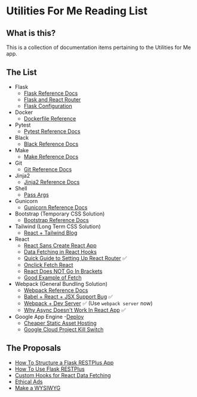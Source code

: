 # Utilities For Me Reading List

## What is this?

This is a collection of documentation items pertaining to the Utilities for Me app.

## The List

- Flask
    - [Flask Reference Docs](https://flask.palletsprojects.com/en/1.1.x/)
    - [Flask and React Router](https://blog.miguelgrinberg.com/post/how-to-deploy-a-react-router-flask-application)
    - [Flask Configuration](https://exploreflask.com/en/latest/configuration.html#)
- Docker
    - [Dockerfile Reference](https://docs.docker.com/engine/reference/builder/)
- Pytest
    - [Pytest Reference Docs](https://docs.pytest.org/en/stable/contents.html)
- Black
    - [Black Reference Docs](https://black.readthedocs.io/en/stable/)
- Make
    - [Make Reference Docs](https://www.gnu.org/software/make/manual/make.html)
- Git
    - [Git Reference Docs](https://git-scm.com/doc)
- Jinja2
    - [Jinja2 Reference Docs](https://jinja.palletsprojects.com/en/2.11.x/)
- Shell
    - [Pass Args](https://www.lifewire.com/pass-arguments-to-bash-script-2200571)
- Gunicorn
    - [Gunicorn Reference Docs](https://docs.gunicorn.org/en/latest/install.html)
- Bootstrap (Temporary CSS Solution)
    - [Bootstrap Reference Docs](https://getbootstrap.com/)
- Tailwind (Long Term CSS Solution)
    - [React + Tailwind Blog](https://blog.logrocket.com/create-react-app-and-tailwindcss/)
- React
    - [React Sans Create React App](https://medium.com/javascript-in-plain-english/a-guide-to-creating-a-react-app-without-create-react-app-5337c5ac2ea0)
    - [Data Fetching in React Hooks](https://blog.bitsrc.io/fetching-data-in-react-using-hooks-c6fdd71cb24a)
    - [Quick Guide to Setting Up React Router](https://www.freecodecamp.org/news/react-router-in-5-minutes/) ✅
    - [Onclick Fetch React](https://stackoverflow.com/questions/55001372/correct-way-to-create-event-handlers-using-hooks-in-react)
    - [React Does NOT Go In Brackets](https://stackoverflow.com/questions/39423054/react-jsx-file-giving-error-cannot-read-property-createelement-of-undefined)
    - [Good Example of Fetch](https://googlechrome.github.io/samples/fetch-api/fetch-post.html)
- Webpack (General Bundling Solution)
    - [Webpack Reference Docs](https://webpack.js.org/)
    - [Babel + React + JSX Support Bug](https://cloudstack.ninja/prk_passion01/how-to-solve-support-for-the-experimental-syntax-jsx-isnt-currently-enabled-61-issue/) ✅
    - [Webpack + Dev Server](https://stackoverflow.com/questions/40379139/cannot-find-module-webpack-bin-config-yargs) ✅ (Use `webpack server` now)
    - [Why Async Doesn't Work In React App](https://stackoverflow.com/questions/33527653/babel-6-regeneratorruntime-is-not-defined) ✅
- Google App Engine
    -[Deploy](https://cloud.google.com/appengine/docs/standard/python/getting-started/deploying-the-application)
    - [Cheaper Static Asset Hosting](https://cloud.google.com/appengine/docs/standard/python3/serving-static-files)
    - [Google Cloud Project Kill Switch](https://cloud.google.com/billing/docs/how-to/notify#functions_billing_auth-python)


## The Proposals

- [How To Structure a Flask RESTPlus App](https://www.freecodecamp.org/news/structuring-a-flask-restplus-web-service-for-production-builds-c2ec676de563/)
- [How To Use Flask RESTPlus](https://medium.com/@preslavrachev/designing-well-structured-rest-apis-with-flask-restplus-part-1-7e96f2da8850)
- [Custom Hooks for React Data Fetching](https://dev.to/nicomartin/the-right-way-to-fetch-data-with-react-hooks-48gc)
- [Ethical Ads](https://www.ethicalads.io/)
- [Make a WYSIWYG](https://codepen.io/saigowthamr/pen/OZmWqW)